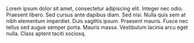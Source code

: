 ---
---

Lorem ipsum dolor sit amet, consectetur adipiscing elit. 
Integer nec odio. Praesent libero. Sed cursus ante dapibus 
diam. Sed nisi. Nulla quis sem at nibh elementum imperdiet. 
Duis sagittis ipsum. Praesent mauris. Fusce nec tellus 
sed augue semper porta. Mauris massa. Vestibulum lacinia arcu 
eget nulla. Class aptent taciti sociosq.
